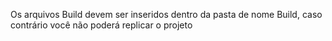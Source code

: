 Os arquivos Build devem ser inseridos dentro da pasta de nome Build, caso contrário você não poderá replicar o projeto
